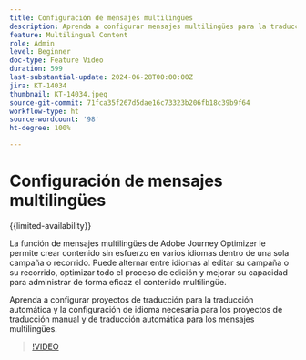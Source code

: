 ```yaml
---
title: Configuración de mensajes multilingües
description: Aprenda a configurar mensajes multilingües para la traducción manual y automatizada en Adobe Journey Optimizer.  
feature: Multilingual Content
role: Admin
level: Beginner
doc-type: Feature Video
duration: 599
last-substantial-update: 2024-06-28T00:00:00Z
jira: KT-14034
thumbnail: KT-14034.jpeg
source-git-commit: 71fca35f267d5dae16c73323b206fb18c39b9f64
workflow-type: ht
source-wordcount: '98'
ht-degree: 100%

---
```



# Configuración de mensajes multilingües

{{limited-availability}}

La función de mensajes multilingües de Adobe Journey Optimizer le permite crear contenido sin esfuerzo en varios idiomas dentro de una sola campaña o recorrido. Puede alternar entre idiomas al editar su campaña o su recorrido, optimizar todo el proceso de edición y mejorar su capacidad para administrar de forma eficaz el contenido multilingüe.

Aprenda a configurar proyectos de traducción para la traducción automática y la configuración de idioma necesaria para los proyectos de traducción manual y de traducción automática para los mensajes multilingües.
 
>[!VIDEO](https://video.tv.adobe.com/v/3430661/?learn=on)
